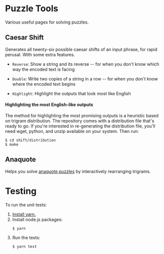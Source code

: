 # Puzzle Tools
Various useful pages for solving puzzles.

## Caesar Shift

Generates all twenty-six possible caesar shifts of an input
phrase, for rapid perusal. With some extra features.

 * `Reverse`: Show a string and its reverse -- for when you
   don't know which way the encoded text is facing

 * `Double`: Write two copies of a string in a row -- for when you don't know where the encoded text begins

 * `Highlight`: Highlight the outputs that look most like English

#### Highlighting the most English-like outputs

The method for highlighting the most promising outputs is a
heuristic based on trigram distribution. The repository comes
with a distribution file that's ready to go. If you're
interested in re-generating the distribution file, you'll need
wget, python, and unzip available on your system. Then run:
```
$ cd shift/distribution
$ make
```

## Anaquote

Helps you solve [anaquote puzzles](http://puzzlers.org/guide/index.php?expand=extras#anaquote) by interactively
rearranging trigrams.

# Testing

To run the unit tests:

1. [Install yarn.](https://yarnpkg.com/en/docs/install)
1. Install node.js packages:
    ```
    $ yarn
    ```
1. Run the tests:
    ```
    $ yarn test
    ```
